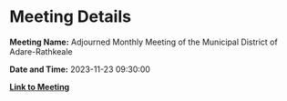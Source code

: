 # Meeting Details

**Meeting Name:** Adjourned Monthly Meeting of the Municipal District of Adare-Rathkeale

**Date and Time:** 2023-11-23 09:30:00

**[Link to Meeting](https://www.limerick.ie/council/whats-on/adjourned-monthly-meeting-of-the-municipal-district-of-adare-rathkeale)**
